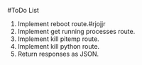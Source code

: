 #ToDo List

1. Implement reboot route.#rjojjr
2. Implement get running processes route.
3. Implement kill pitemp route.
4. Implement kill python route.
5. Return responses as JSON.